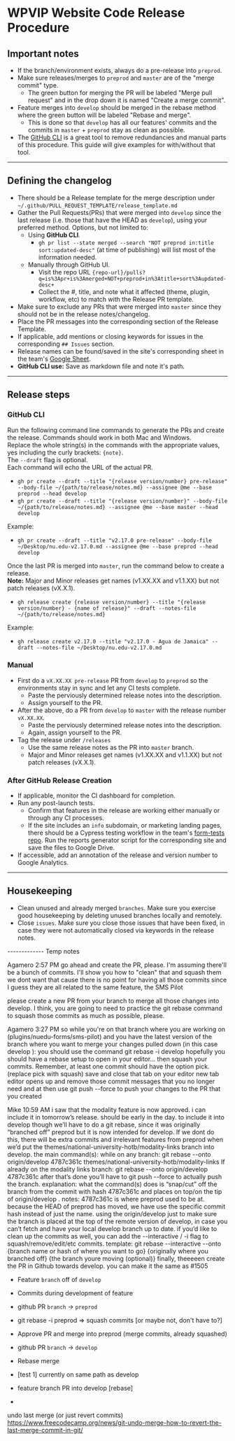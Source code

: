 # WPVIP Website Code Release Procedure

## Important notes
- If the branch/environment exists, always do a pre-release into `preprod`.
- Make sure releases/merges to `preprod` and `master` are of the "merge commit" type.
	- The green button for merging the PR will be labeled "Merge pull request" and in the drop down it is named "Create a merge commit".
- Feature merges into `develop` should be merged in the rebase method where the green button will be labeled "Rebase and merge".
	- This is done so that `develop` has all our features' commits and the commits in `master` + `preprod` stay as clean as possible.
- The [GitHub CLI](https://cli.github.com/) is a great tool to remove redundancies and manual parts of this procedure. This guide will give examples for with/without that tool.

---

## Defining the changelog
- There should be a Release template for the merge description under `~/.github/PULL_REQUEST_TEMPLATE/release_template.md`
- Gather the Pull Requests(PRs) that were merged into `develop` since the last release (i.e. those that have the HEAD as `develop`), using your preferred method. Options, but not limited to:
	- Using **GitHub CLI**.
		- `gh pr list --state merged --search "NOT preprod in:title sort:updated-desc"` (at time of publishing) will list most of the information needed.
	- Manually through GitHub UI.
		- Visit the repo URL `{repo-url}/pulls?q=is%3Apr+is%3Amerged+NOT+preprod+in%3Atitle+sort%3Aupdated-desc+`
		- Collect the #, title, and note what it affected (theme, plugin, workflow, etc) to match with the Release PR template.
- Make sure to exclude any PRs that were merged into `master` since they should not be in the release notes/changelog.
- Place the PR messages into the corresponding section of the Release Template.
- If applicable, add mentions or closing keywords for issues in the corresponding `## Issues` section.
- Release names can be found/saved in the site's corresponding sheet in the team's [Google Sheet](https://docs.google.com/spreadsheets/d/19Y3imaw_jkhg2IKVWzxl7G-3eZUpxMWwxSdikmEUcX8/edit#gid=0).
- **GitHub CLI use:** Save as markdown file and note it's path.

---

## Release steps
### GitHub CLI
Run the following command line commands to generate the PRs and create the release. Commands should work in both Mac and Windows.<br>
Replace the whole string(s) in the commands with the appropriate values, yes including the curly brackets: `{note}`.<br>
The `--draft` flag is optional.<br>
Each command will echo the URL of the actual PR.
- `gh pr create --draft --title "{release version/number} pre-release" --body-file ~/{path/to/release/notes.md} --assignee @me --base preprod --head develop`
- `gh pr create --draft --title "{release version/number}" --body-file ~/{path/to/release/notes.md} --assignee @me --base master --head develop`

Example:
- `gh pr create --draft --title "v2.17.0 pre-release" --body-file ~/Desktop/nu.edu-v2.17.0.md --assignee @me --base preprod --head develop`

Once the last PR is merged into `master`, run the command below to create a release.<br>
**Note:** Major and Minor releases get names (v1.XX.XX and v1.1.XX) but not patch releases (vX.X.1).
- `gh release create {release version/number} --title "{release version/number} - {name of release}" --draft --notes-file ~/{path/to/release/notes.md}`

Example:
- `gh release create v2.17.0 --title "v2.17.0 - Agua de Jamaica" --draft --notes-file ~/Desktop/nu.edu-v2.17.0.md`

### Manual
- First do a `vX.XX.XX pre-release` PR from `develop` to `preprod` so the environments stay in sync and let any CI tests complete.
	- Paste the perviously determined release notes into the description.
	- Assign yourself to the PR.
- After the above, do a PR from `develop` to `master` with the release number `vX.XX.XX`.
	- Paste the perviously determined release notes into the description.
	- Again, assign yourself to the PR.
- Tag the release under `/releases`
	- Use the same release notes as the PR into `master` branch.
	- Major and Minor releases get names (v1.XX.XX and v1.1.XX) but not patch releases (vX.X.1).

### After GitHub Release Creation
- If applicable, monitor the CI dashboard for completion.
- Run any post-launch tests.
	- Confirm that features in the release are working either manually or through any CI processes.
	- If the site includes an `info` subdomain, or marketing landing pages, there should be a Cypress testing workflow in the team's [form-tests repo](https://github.com/NationalUniversitySystem/form-tests). Run the reports generator script for the corresponding site and save the files to Google Drive.
- If accessible, add an annotation of the release and version number to Google Analytics.

---

## Housekeeping
- Clean unused and already merged `branches`. Make sure you exercise good housekeeping by deleting unused branches locally and remotely.
- Close `issues`. Make sure you close those issues that have been fixed, in case they were not automatically closed via keywords in the release notes.




------------- Temp notes

Agamero
  2:57 PM
go ahead and create the PR, please. I'm assuming there'll be a bunch of commits. I'll show you how to "clean" that and squash them
we dont want that cause there is no point for having all those commits since I guess they are all related to the same feature, the SMS Pilot

please create a new PR from your branch to merge all those changes into develop. I think, you are going to need to practice the git rebase command to squash those commits as much as possible, please.

Agamero
  3:27 PM
so while you're on that branch where you are working on (plugins/nuedu-forms/sms-pilot) and you have the latest version of the branch where you want to merge your changes pulled down (in this case develop ):
you should use the command git rebase -i develop
hopefully you should have a rebase setup to open in your editor…
then squash your commits. Remember, at least one commit should have the option pick.
(replace pick with squash)
save and close that tab on your editor
new tab editor opens up and remove those commit messages that you no longer need
and at then use git push --force to push your changes to the PR that you created




Mike
  10:59 AM
i saw that the modality feature is now approved. i can include it in tomorrow’s release. should be early in the day.
to include it into develop though we’ll have to do a git rebase, since it was originally “branched off” preprod  but it is now intended for develop.
If we dont do this, there will be extra commits and irrelevant features from preprod when we’d put the themes/national-university-hotb/modality-links branch into develop.
the main command(s):
while on any branch: git rebase --onto origin/develop 4787c361c themes/national-university-hotb/modality-links
 If already on the modality links branch: git rebase --onto origin/develop 4787c361c
after that’s done you’ll have to git push --force to actually push the branch.
explanation:
what the command(s) does is “snap/cut” off the branch from the commit with hash 4787c361c and places on top/on the tip of origin/develop .
 notes:
4787c361c  is where preprod used to be at. because the HEAD of preprod has moved, we have use the specific commit hash instead of just the name.
using the origin/develop just to make sure the branch is placed at the top of the remote version of develop, in case you can’t fetch and have your local develop branch up to date.
if you’d like to clean up the commits as well, you can add the --interactive / -i flag to squash/remove/edit/etc commits.
template:
git rebase --interactive --onto {branch name or hash of where you want to go} {originally where you branched off} {the branch youre moving (optional)}
finally, theeeeen create the PR in Github towards develop. you can make it the same as #1505






- Feature `branch` off of `develop`
- Commits during development of feature
- github PR `branch` -> `preprod`
- git rebase -i preprod => squash commits [or maybe not, don't have to?]
- Approve PR and merge into preprod (merge commits, already squashed)

- github PR `branch` -> `develop`
- Rebase merge


- [test 1] currently on same path as develop

- feature branch PR into develop [rebase]


- 

undo last merge (or just revert commits)
https://www.freecodecamp.org/news/git-undo-merge-how-to-revert-the-last-merge-commit-in-git/